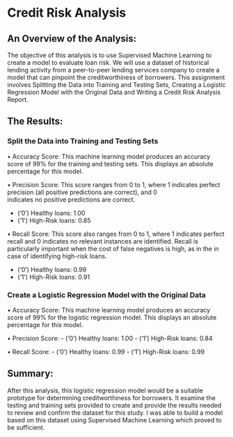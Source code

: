 # Credit Risk Analysis

## An Overview of the Analysis:

The objective of this analysis is to use Supervised Machine Learning to create a model to evaluate loan risk. We will use a dataset of historical lending activity from a peer-to-peer lending services company to create a model that can pinpoint the creditworthiness of borrowers. This assignment involves Splitting the Data into Training and Testing Sets, Creating a Logistic Regression Model with the Original Data and Writing a Credit Risk Analysis Report.

## The Results:

### Split the Data into Training and Testing Sets

•	Accuracy Score: This machine learning model produces an accuracy score of 99% for the training and testing sets. This displays an absolute   percentage for this model.

•	Precision Score: This score ranges from 0 to 1, where 1 indicates perfect precision (all positive predictions are correct), and 0     
  indicates no positive predictions are 
	correct.
  -	(‘0’) Healthy loans: 1.00
  -	(‘1’) High-Risk loans: 0.85

•	Recall Score: This score also ranges from 0 to 1, where 1 indicates perfect recall and 0 indicates no relevant instances are 		identified. Recall is particularly important when the cost of false negatives is high, as in the in case of identifying high-risk 	loans.
  -	(‘0’) Healthy loans: 0.99
  -	(‘1’) High-Risk loans: 0.91

### Create a Logistic Regression Model with the Original Data

•	Accuracy Score: This machine learning model produces an accuracy score of 99% for the logistic regression model. This displays an absolute percentage for this model.

•	Precision Score:
	-	(‘0’) Healthy loans: 1.00
	-	(‘1’) High-Risk loans: 0.84

•	Recall Score:
	-	(‘0’) Healthy loans: 0.99
  	-	(‘1’) High-Risk loans: 0.99

## Summary:

After this analysis, this logistic regression model would be a suitable prototype for determining creditworthiness for borrowers. It examine the testing and training sets provided to create and provide the results needed to review and confirm the dataset for this study. I was able to build a model based on this dataset using Supervised Machine Learning which proved to be sufficient.







